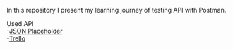 In this repository I present my learning journey of testing API with Postman.

Used API<br/>
-[JSON Placeholder](https://jsonplaceholder.typicode.com/)<br/>
-[Trello](https://trello.com/)
